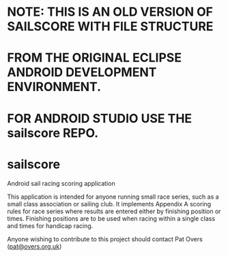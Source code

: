 # NOTE: THIS IS AN OLD VERSION OF SAILSCORE WITH FILE STRUCTURE
# FROM THE ORIGINAL ECLIPSE ANDROID DEVELOPMENT ENVIRONMENT.
# FOR ANDROID STUDIO USE THE sailscore REPO.

# sailscore
Android sail racing scoring application

This application is intended for anyone running small race series, such as a small class association or sailing club.
It implements Appendix A scoring rules for race series where results are entered either by finishing position or times.
Finishing positions are to be used when racing within a single class and times for handicap racing.

Anyone wishing to contribute to this project should contact Pat Overs (pat@overs.org.uk)
